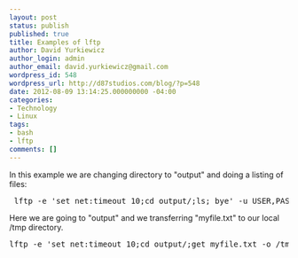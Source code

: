 ```yaml
---
layout: post
status: publish
published: true
title: Examples of lftp
author: David Yurkiewicz
author_login: admin
author_email: david.yurkiewicz@gmail.com
wordpress_id: 548
wordpress_url: http://d87studios.com/blog/?p=548
date: 2012-08-09 13:14:25.000000000 -04:00
categories:
- Technology
- Linux
tags:
- bash
- lftp
comments: []
---
```

In this example we are changing directory to "output" and doing a listing of files:
<pre> lftp -e 'set net:timeout 10;cd output/;ls; bye' -u USER,PASSWORD ftp.foo.com/</pre>
Here we are going to "output" and we transferring "myfile.txt" to our local /tmp directory.
<pre>lftp -e 'set net:timeout 10;cd output/;get myfile.txt -o /tmp/; bye' -u USER,PASSWORD ftp.foo.com/</pre>
